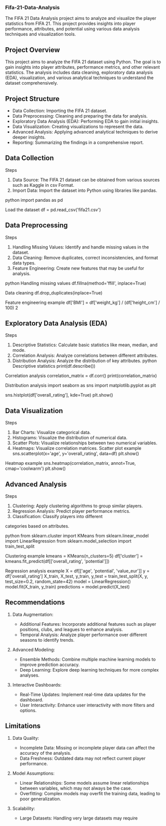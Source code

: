 ### Fifa-21-Data-Analysis
The FIFA 21 Data Analysis project aims to analyze and visualize the player statistics from FIFA 21. This project provides insights into player performance, attributes, and potential using various data analysis techniques and visualization tools.  



## Project Overview

This project aims to analyze the FIFA 21 dataset using Python. The goal is to gain insights into player attributes, performance metrics, and other relevant statistics. The analysis includes data cleaning, exploratory data analysis (EDA), visualization, and various analytical techniques to understand the dataset comprehensively.

## Project Structure

- Data Collection: Importing the FIFA 21 dataset.
- Data Preprocessing: Cleaning and preparing the data for analysis.
- Exploratory Data Analysis (EDA): Performing EDA to gain initial insights.
- Data Visualization: Creating visualizations to represent the data.
- Advanced Analysis: Applying advanced analytical techniques to derive deeper insights.
- Reporting: Summarizing the findings in a comprehensive report.


## Data Collection

Steps

1. Data Source: The FIFA 21 dataset can be obtained from various sources such as Kaggle in csv Format.
2. Import Data: Import the dataset into Python using libraries like pandas.

python
import pandas as pd

 Load the dataset
df = pd.read_csv('fifa21.csv')


 ## Data Preprocessing

 Steps

1. Handling Missing Values: Identify and handle 
missing values in the dataset.
2. Data Cleaning: Remove duplicates, correct inconsistencies, and format data types.
3. Feature Engineering: Create new features that may be useful for analysis.

python
 Handling missing values
df.fillna(method='ffill', inplace=True)

 Data cleaning
df.drop_duplicates(inplace=True)

 Feature engineering example
df['BMI'] = df['weight_kg'] / (df['height_cm'] / 100)  2


## Exploratory Data Analysis (EDA)

 Steps

1. Descriptive Statistics: Calculate basic statistics like mean, median, and mode.
2. Correlation Analysis: Analyze correlations between different attributes.
3. Distribution Analysis: Analyze the distribution of key attributes.
python
 Descriptive statistics
print(df.describe())

 Correlation analysis
correlation_matrix = df.corr()
print(correlation_matrix)

 Distribution analysis
import seaborn as sns
import matplotlib.pyplot as plt

sns.histplot(df['overall_rating'], kde=True)
plt.show()


## Data Visualization

 Steps

1. Bar Charts: Visualize categorical data.
2. Histograms: Visualize the distribution of numerical data.
3. Scatter Plots: Visualize relationships between two numerical variables.
4. Heatmaps: Visualize correlation matrices.
 Scatter plot example
sns.scatterplot(x='age', y='overall_rating', data=df)
plt.show()

 Heatmap example
sns.heatmap(correlation_matrix, annot=True, cmap='coolwarm')
plt.show()


## Advanced Analysis

 Steps

1. Clustering: Apply clustering algorithms to group similar players.
2. Regression Analysis: Predict player performance metrics.
3. Classification: Classify players into different 

categories based on attributes.

python
from sklearn.cluster import KMeans
from sklearn.linear_model import LinearRegression
from sklearn.model_selection import train_test_split

 Clustering example
kmeans = KMeans(n_clusters=5)
df['cluster'] = kmeans.fit_predict(df[['overall_rating', 'potential']])

 Regression analysis example
X = df[['age', 'potential', 'value_eur']]
y = df['overall_rating']
X_train, X_test, y_train, y_test = train_test_split(X, y, test_size=0.2, random_state=42)
model = LinearRegression()
model.fit(X_train, y_train)
predictions = model.predict(X_test)



## Recommendations

1. Data Augmentation:
   - Additional Features: Incorporate additional features such as player positions, clubs, and leagues to enhance analysis.
   - Temporal Analysis: Analyze player performance over different seasons to identify trends.

2. Advanced Modeling:
   - Ensemble Methods: Combine multiple machine learning models to improve prediction accuracy.
   - Deep Learning: Explore deep learning techniques for more complex analyses.
3. Interactive Dashboards:
   - Real-Time Updates: Implement real-time data updates for the dashboard.
   - User Interactivity: Enhance user interactivity with more filters and options.


## Limitations

1. Data Quality:
   - Incomplete Data: Missing or incomplete player data can affect the accuracy of the analysis.
   - Data Freshness: Outdated data may not reflect current player performance.

2. Model Assumptions:
   - Linear Relationships: Some models assume linear relationships between variables, which may not always be the case.
   - Overfitting: Complex models may overfit the training data, leading to poor generalization.

3. Scalability:
   - Large Datasets: Handling very large datasets may require
